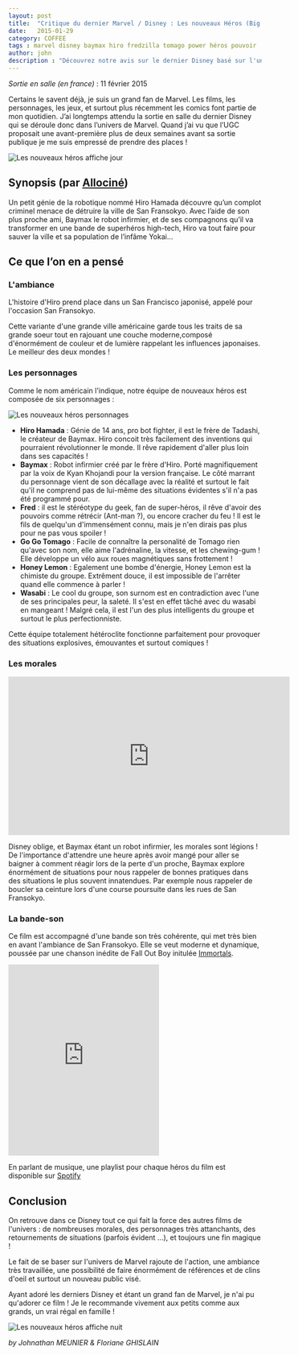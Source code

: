 ```yaml
---
layout: post
title:  "Critique du dernier Marvel / Disney : Les nouveaux Héros (Big Hero 6)"
date:   2015-01-29
category: COFFEE
tags : marvel disney baymax hiro fredzilla tomago power héros pouvoir
author: john
description : "Découvrez notre avis sur le dernier Disney basé sur l'univers de Marvel : Les nouveaux Héros (Big Hero 6)"
---
```


*Sortie en salle (en france)*  : 11 février 2015

Certains le savent déjà, je suis un grand fan de Marvel. Les films, les personnages, les jeux, et surtout plus récemment les comics font partie de mon quotidien. J’ai longtemps attendu la sortie en salle du dernier Disney qui se déroule donc dans l’univers de Marvel. Quand j’ai vu que l’UGC proposait une avant-première plus de deux semaines avant sa sortie publique je me suis empressé de prendre des places !

![Les nouveaux héros affiche jour](/src/articles/bigHero6/affiche-bigHero6-jour.jpg)

## Synopsis (par [Allociné](http://www.allocine.fr/film/fichefilm_gen_cfilm=221738.html))

Un petit génie de la robotique nommé Hiro Hamada découvre qu’un complot criminel menace de détruire la ville de San Fransokyo. Avec l’aide de son plus proche ami, Baymax le robot infirmier, et de ses compagnons qu’il va transformer en une bande de superhéros high-tech, Hiro va tout faire pour sauver la ville et sa population de l’infâme Yokai…

## Ce que l’on en a pensé

### L'ambiance

L'histoire d'Hiro prend place dans un San Francisco japonisé, appelé pour l'occasion San Fransokyo.

Cette variante d'une grande ville américaine garde tous les traits de sa grande soeur tout en rajouant une couche moderne,composé d'énormément de couleur et de lumière rappelant les influences japonaises. Le meilleur des deux mondes ! 

### Les personnages

Comme le nom américain l'indique, notre équipe de nouveaux héros est composée de six personnages :

![Les nouveaux héros personnages](/src/articles/bigHero6/bigHero6-personnage.jpg)

- **Hiro Hamada** : Génie de 14 ans, pro bot fighter, il est le frère de Tadashi, le créateur de Baymax. Hiro concoit très facilement des inventions qui pourraient révolutionner le monde. Il rêve rapidement d'aller plus loin dans ses capacités ! 
- **Baymax** : Robot infirmier créé par le frère d'Hiro. Porté magnifiquement par la voix de Kyan Khojandi pour la version française. Le côté marrant du personnage vient de son décallage avec la réalité et surtout le fait qu'il ne comprend pas de lui-même des situations évidentes s'il n'a pas été programmé pour.
- **Fred** : il est le stéréotype du geek, fan de super-héros, il rêve d'avoir des pouvoirs comme rétrécir (Ant-man ?), ou encore cracher du feu ! Il est le fils de quelqu'un d'immensément connu, mais je n'en dirais pas plus pour ne pas vous spoiler !
- **Go Go Tomago** : Facile de connaître la personalité de Tomago rien qu'avec son nom, elle aime l'adrénaline, la vitesse, et les chewing-gum ! Elle développe un vélo aux roues magnétiques sans frottement !
- **Honey Lemon** : Egalement une bombe d'énergie, Honey Lemon est la chimiste du groupe. Extrêment douce, il est impossible de l'arrêter quand elle commence à parler !
- **Wasabi** : Le cool du groupe, son surnom est en contradiction avec l'une de ses principales peur, la saleté. Il s'est en effet tâché avec du wasabi en mangeant ! Malgré cela, il est l'un des plus intelligents du groupe et surtout le plus perfectionniste.

Cette équipe totalement hétéroclite fonctionne parfaitement pour provoquer des situations explosives, émouvantes et surtout comiques !

### Les morales

<iframe width="560" height="315" src="https://www.youtube.com/embed/clNZKYHVpG4" frameborder="0" allowfullscreen></iframe>

Disney oblige, et Baymax étant un robot infirmier, les morales sont légions ! De l'importance d'attendre une heure après avoir mangé pour aller se baigner à comment réagir lors de la perte d'un proche, Baymax explore énormément de situations pour nous rappeler de bonnes pratiques dans des situations le plus souvent innatendues. Par exemple nous rappeler de boucler sa ceinture lors d'une course poursuite dans les rues de San Fransokyo. 

### La bande-son

Ce film est accompagné d'une bande son très cohérente, qui met très bien en avant l'ambiance de San Fransokyo. Elle se veut moderne et dynamique, poussée par une chanson inédite de Fall Out Boy initulée [Immortals](http://open.spotify.com/track/7jjepkxo9Znkw5B4NNbFlv). 

<iframe src="https://embed.spotify.com/?uri=spotify:track:7jjepkxo9Znkw5B4NNbFlv" width="300" height="380" frameborder="0" allowtransparency="true"></iframe>

En parlant de musique, une playlist pour chaque héros du film est disponible sur [Spotify](https://www.spotify.com/fr/)

## Conclusion

On retrouve dans ce Disney tout ce qui fait la force des autres films de l'univers : de nombreuses morales, des personnages très attanchants, des retournements de situations (parfois évident ...), et toujours une fin magique ! 

Le fait de se baser sur l'univers de Marvel rajoute de l'action, une ambiance très travaillée, une possibilité de faire énormément de références et de clins d'oeil et surtout un nouveau public visé.

Ayant adoré les derniers Disney et étant un grand fan de Marvel, je n'ai pu qu'adorer ce film ! Je le recommande vivement aux petits comme aux grands, un vrai régal en famille ! 

![Les nouveaux héros affiche nuit](/src/articles/bigHero6/affiche-bigHero6-nuit.jpg)

*by Johnathan MEUNIER & Floriane GHISLAIN*
